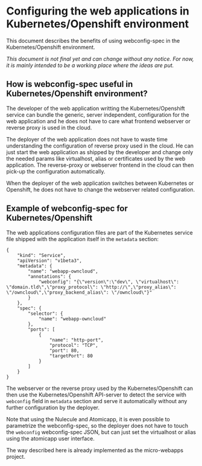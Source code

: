 # Configuring the web applications in Kubernetes/Openshift environment

This document describes the benefits of using webconfig-spec in the Kubernetes/Openshift environment.

*This document is not final yet and can change without any notice. For now, it is mainly intended to be a working place where the ideas are put.*

## How is webconfig-spec useful in Kubernetes/Openshift environment?

The developer of the web application writting the Kubernetes/Openshift service can bundle the generic, server independent, configuration for the web application and he does not have to care what frontend webserver or reverse proxy is used in the cloud.

The deployer of the web application does not have to waste time understanding the configuration of reverse proxy used in the cloud. He can just start the web application as shipped by the developer and change only the needed params like virtualhost, alias or certificates used by the web application. The reverse-proxy or webserver frontend in the cloud can then pick-up the configuration automatically.

When the deployer of the web application switches between Kubernetes or Openshift, he does not have to change the webserver related configuration.

## Example of webconfig-spec for Kubernetes/Openshift

The web applications configuration files are part of the Kubernetes service file shipped with the application itself in the `metadata` section:

    {
        "kind": "Service",
        "apiVersion": "v1beta3",
        "metadata": {
            "name": "webapp-owncloud",
            "annotations": {
                "webconfig": "{\"version\":\"dev\", \"virtualhost\": \"domain.tld\",\"proxy_protocol\": \"http://\",\"proxy_alias\": \"/owncloud\",\"proxy_backend_alias\": \"/owncloud\"}"
            }
        },
        "spec": {
            "selector": {
                "name": "webapp-owncloud"
            },
            "ports": [
                {
                    "name": "http-port",
                    "protocol": "TCP",
                    "port": 80,
                    "targetPort": 80
                }
            ]
        }
    }

The webserver or the reverse proxy used by the Kubernetes/Openshift can then use the Kubernetes/Openshift API-server to detect the service with `webconfig` field in `metadata` section and serve it automatically without any further configuration by the deployer.

Note that using the Nulecule and Atomicapp, it is even possible to parametrize the webconfig-spec, so the deployer does not have to touch the `webconfig` webconfig-spec JSON, but can just set the virtualhost or alias using the atomicapp user interface.

The way described here is already implemented as the micro-webapps project.